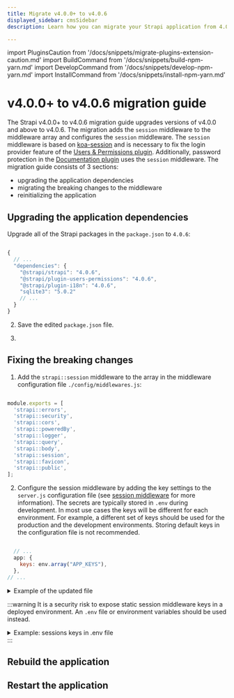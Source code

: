```yaml
---
title: Migrate v4.0.0+ to v4.0.6 
displayed_sidebar: cmsSidebar
description: Learn how you can migrate your Strapi application from 4.0.0+ to 4.0.6.

---
```


import PluginsCaution from '/docs/snippets/migrate-plugins-extension-caution.md'
import BuildCommand from '/docs/snippets/build-npm-yarn.md'
import DevelopCommand from '/docs/snippets/develop-npm-yarn.md'
import InstallCommand from '/docs/snippets/install-npm-yarn.md'

# v4.0.0+ to v4.0.6 migration guide

The Strapi v4.0.0+ to v4.0.6 migration guide upgrades versions of v4.0.0 and above to v4.0.6. The migration adds the `session` middleware to the middleware array and configures the `session` middleware. The `session` middleware is based on [koa-session](/cms/configurations/middlewares#session) and is necessary to fix the login provider feature of the [Users & Permissions plugin](/cms/features/users-permissions). Additionally, password protection in the [Documentation plugin](/cms/plugins/documentation) uses the `session` middleware. The migration guide consists of 3 sections:

- upgrading the application dependencies
- migrating the breaking changes to the middleware
- reinitializing the application

<PluginsCaution components={props.components} />

## Upgrading the application dependencies

Upgrade all of the Strapi packages in the `package.json` to `4.0.6`:

```jsx title="path: ./package.json"

{
  // ...
  "dependencies": {
    "@strapi/strapi": "4.0.6",
    "@strapi/plugin-users-permissions": "4.0.6",
    "@strapi/plugin-i18n": "4.0.6",
    "sqlite3": "5.0.2"
    // ...
  }
}

```

2. Save the edited `package.json` file.

3. <InstallCommand components={props.components} />


## Fixing the breaking changes

1. Add the `strapi::session` middleware to the array in the middleware configuration file `./config/middlewares.js`:

```jsx title="path: ./config/middlewares.js"

module.exports = [
  'strapi::errors',
  'strapi::security',
  'strapi::cors',
  'strapi::poweredBy',
  'strapi::logger',
  'strapi::query',
  'strapi::body',
  'strapi::session',
  'strapi::favicon',
  'strapi::public',
];
```

2. Configure the session middleware by adding the key settings to the `server.js` configuration file (see [session middleware](/cms/configurations/middlewares#session) for more information). The secrets are typically stored in `.env` during development. In most use cases the keys will be different for each environment. For example, a different set of keys should be used for the production and the development environments. Storing default keys in the configuration file is not recommended.

```jsx title="path: ./config/server.js"

  // ...
  app: {
    keys: env.array("APP_KEYS"),
  },
// ...
```

<details>
<summary> Example of the updated file</summary>

```jsx title="path: ./config/server.js"

module.exports = ({ env }) => ({
  host: env('HOST', '0.0.0.0'),
  port: env.int('PORT', 1337),
  app: {
    keys: env.array("APP_KEYS"),
  },
  // ...
});

```

</details>

:::warning
It is a security risk to expose static session middleware keys in a deployed environment. An `.env` file or environment variables should be used instead.

<details>
<summary> Example: sessions keys in .env file</summary>

```js
APP_KEYS=[someSecret, anotherSecret, additionalSecrets]

or

APP_KEYS=someSecret,anotherSecret,additionalSecrets
```

</details>
:::

## Rebuild the application

<BuildCommand components={props.components} />

## Restart the application

<DevelopCommand components={props.components} />
